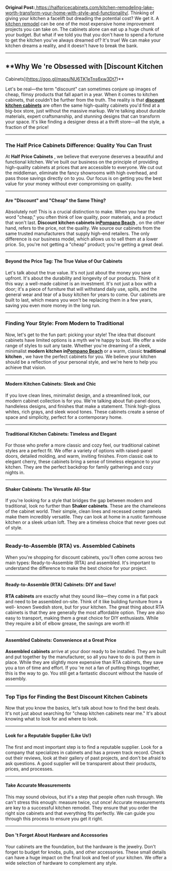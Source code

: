 **Original Post:**,https://halfpricecabinets.com/kitchen-remodeling-lake-worth-transform-your-home-with-style-and-functionality/.     Thinking of giving your kitchen a facelift but dreading the potential cost? We
get it. A [kitchen remodel](https://goo.gl/maps/NU6TK1eTns6xw3Dt7) can be one
of the most expensive home improvement projects you can take on. The cabinets
alone can eat up a huge chunk of your budget. But what if we told you that you
don't have to spend a fortune to get the kitchen you've always dreamed of?
It's true! We can make your kitchen dreams a reality, and it doesn't have to
break the bank.

* * *



## **Why We 're Obsessed with [Discount Kitchen
Cabinets](https://goo.gl/maps/NU6TK1eTns6xw3Dt7)**



Let's be real—the term "discount" can sometimes conjure up images of cheap,
flimsy products that fall apart in a year. When it comes to kitchen cabinets,
that couldn't be further from the truth. The reality is that [**discount
kitchen cabinets**](https://goo.gl/maps/NU6TK1eTns6xw3Dt7) are often the same
high-quality cabinets you'd find at a big-box store, just without the massive
markup. We're talking about durable materials, expert craftsmanship, and
stunning designs that can transform your space. It's like finding a designer
dress at a thrift store—all the style, a fraction of the price!

* * *



### **The Half Price Cabinets Difference: Quality You Can Trust**



At **Half Price Cabinets** , we believe that everyone deserves a beautiful and
functional kitchen. We've built our business on the principle of providing
high-quality cabinets at prices that are accessible to everyone. We cut out
the middleman, eliminate the fancy showrooms with high overhead, and pass
those savings directly on to you. Our focus is on getting you the best value
for your money without ever compromising on quality.

* * *



#### **Are "Discount" and "Cheap" the Same Thing?**



Absolutely not! This is a crucial distinction to make. When you hear the word
"cheap," you often think of low quality, poor materials, and a product that
won't last. **Discount kitchen cabinets in[Pompano
Beach](https://www.pompanobeachfl.gov/)** , on the other hand, refers to the
price, not the quality. We source our cabinets from the same trusted
manufacturers that supply high-end retailers. The only difference is our
business model, which allows us to sell them at a lower price. So, you're not
getting a "cheap" product; you're getting a great deal.

* * *



#### **Beyond the Price Tag: The True Value of Our Cabinets**



Let's talk about the true value. It's not just about the money you save
upfront. It's about the durability and longevity of our products. Think of it
this way: a well-made cabinet is an investment. It's not just a box with a
door; it's a piece of furniture that will withstand daily use, spills, and the
general wear and tear of a busy kitchen for years to come. Our cabinets are
built to last, which means you won't be replacing them in a few years, saving
you even more money in the long run.

* * *



### **Finding Your Style: From Modern to Traditional**



Now, let's get to the fun part: picking your style! The idea that discount
cabinets have limited options is a myth we're happy to bust. We offer a wide
range of styles to suit any taste. Whether you're dreaming of a sleek,
minimalist **modern kitchen in[Pompano
Beach](https://www.pompanobeachfl.gov/)** or a warm, classic **traditional
kitchen** , we have the perfect cabinets for you. We believe your kitchen
should be a reflection of your personal style, and we're here to help you
achieve that vision.

* * *



#### **Modern Kitchen Cabinets: Sleek and Chic**



If you love clean lines, minimalist design, and a streamlined look, our modern
cabinet collection is for you. We're talking about flat-panel doors,
handleless designs, and finishes that make a statement. Think high-gloss
whites, rich grays, and sleek wood tones. These cabinets create a sense of
space and simplicity, perfect for a contemporary home.

* * *



#### **Traditional Kitchen Cabinets: Timeless and Elegant**



For those who prefer a more classic and cozy feel, our traditional cabinet
styles are a perfect fit. We offer a variety of options with raised-panel
doors, detailed molding, and warm, inviting finishes. From classic oak to
elegant cherry, these cabinets bring a sense of timeless elegance to your
kitchen. They are the perfect backdrop for family gatherings and cozy nights
in.

* * *



#### **Shaker Cabinets: The Versatile All-Star**



If you're looking for a style that bridges the gap between modern and
traditional, look no further than **Shaker cabinets**. These are the
chameleons of the cabinet world. Their simple, clean lines and recessed center
panels make them incredibly versatile. They can look at home in a rustic
farmhouse kitchen or a sleek urban loft. They are a timeless choice that never
goes out of style.

* * *



### **Ready-to-Assemble (RTA) vs. Assembled Cabinets**



When you're shopping for discount cabinets, you'll often come across two main
types: Ready-to-Assemble (RTA) and assembled. It's important to understand the
difference to make the best choice for your project.

* * *



#### **Ready-to-Assemble (RTA) Cabinets: DIY and Save!**



**RTA cabinets** are exactly what they sound like—they come in a flat pack and
need to be assembled on-site. Think of it like building furniture from a well-
known Swedish store, but for your kitchen. The great thing about RTA cabinets
is that they are generally the most affordable option. They are also easy to
transport, making them a great choice for DIY enthusiasts. While they require
a bit of elbow grease, the savings are worth it!

* * *



#### **Assembled Cabinets: Convenience at a Great Price**



**Assembled cabinets** arrive at your door ready to be installed. They are
built and put together by the manufacturer, so all you have to do is put them
in place. While they are slightly more expensive than RTA cabinets, they save
you a ton of time and effort. If you 're not a fan of putting things together,
this is the way to go. You still get a fantastic discount without the hassle
of assembly.

* * *



### **Top Tips for Finding the Best Discount Kitchen Cabinets**



Now that you know the basics, let's talk about how to find the best deals.
It's not just about searching for "cheap kitchen cabinets near me." It's about
knowing what to look for and where to look.

* * *



#### **Look for a Reputable Supplier (Like Us!)**



The first and most important step is to find a reputable supplier. Look for a
company that specializes in cabinets and has a proven track record. Check out
their reviews, look at their gallery of past projects, and don't be afraid to
ask questions. A good supplier will be transparent about their products,
prices, and processes.

* * *



#### **Take Accurate Measurements**



This may sound obvious, but it's a step that people often rush through. We
can't stress this enough: measure twice, cut once! Accurate measurements are
key to a successful kitchen remodel. They ensure that you order the right size
cabinets and that everything fits perfectly. We can guide you through this
process to ensure you get it right.

* * *



#### **Don 't Forget About Hardware and Accessories**



Your cabinets are the foundation, but the hardware is the jewelry. Don't
forget to budget for knobs, pulls, and other accessories. These small details
can have a huge impact on the final look and feel of your kitchen. We offer a
wide selection of hardware to complement any style.